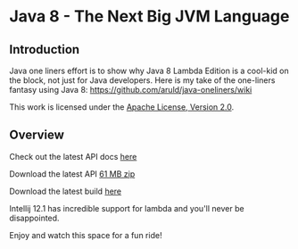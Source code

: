 Java 8 - The Next Big JVM Language
==================================

## Introduction

Java one liners effort is to show why Java 8 Lambda Edition is a cool-kid on the block, not just for Java developers.
Here is my take of the one-liners fantasy using Java 8: https://github.com/aruld/java-oneliners/wiki

This work is licensed under the [Apache License, Version 2.0](http://www.apache.org/licenses/LICENSE-2.0).

## Overview

Check out the latest API docs [here](http://download.java.net/jdk8/docs/api/)

Download the latest API [61 MB zip](http://www.java.net/download/jdk8/archive/b106/binaries/jdk-8-ea-docs-b106-all-04_sep_2013.zip)

Download the latest build [here](https://jdk8.java.net/download.html)

Intellij 12.1 has incredible support for lambda and you'll never be disappointed.

Enjoy and watch this space for a fun ride!